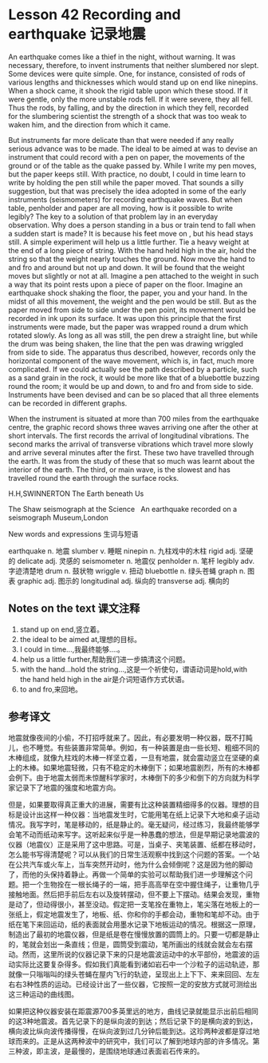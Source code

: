 # Lesson 42 Recording and earthquake 记录地震
An earthquake comes like a thief in the night, without warning. It was necessary, therefore, to invent instruments that neither slumbered nor slept. Some devices were quite simple. One, for instance, consisted of rods of various lengths and thicknesses which would stand up on end like ninepins. When a shock came, it shook the rigid table upon which these stood. If it were gentle, only the more unstable rods fell. If it were severe, they all fell. Thus the rods, by falling, and by the direction in which they fell, recorded for the slumbering scientist the strength of a shock that was too weak to waken him, and the direction from which it came.

But instruments far more delicate than that were needed if any really serious advance was to be made. The ideal to be aimed at was to devise an instrument that could record with a pen on paper, the movements of the ground or of the table as the quake passed by. While I write my pen moves, but the paper keeps still. With practice, no doubt, I could in time learn to write by holding the pen still while the paper moved. That sounds a silly suggestion, but that was precisely the idea adopted in some of the early instruments (seismometers) for recording earthquake waves. But when table, penholder and paper are all moving, how is it possible to write legibly? The key to a solution of that problem lay in an everyday observation. Why does a person standing in a bus or train tend to fall when a sudden start is made? It is because his feet move on , but his head stays still. A simple experiment will help us a little further. Tie a heavy weight at the end of a long piece of string. With the hand held high in the air, hold the string so that the weight nearly touches the ground. Now move the hand to and fro and around but not up and down. It will be found that the weight moves but slightly or not at all. Imagine a pen attached to the weight in such a way that its point rests upon a piece of paper on the floor. Imagine an earthquake shock shaking the floor, the paper, you and your hand. In the midst of all this movement, the weight and the pen would be still. But as the paper moved from side to side under the pen point, its movement would be recorded in ink upon its surface. It was upon this principle that the first instruments were made, but the paper was wrapped round a drum which rotated slowly. As long as all was still, the pen drew a straight line, but while the drum was being shaken, the line that the pen was drawing wriggled from side to side. The apparatus thus described, however, records only the horizontal component of the wave movement, which is, in fact, much more complicated. If we could actually see the path described by a particle, such as a sand grain in the rock, it would be more like that of a bluebottle buzzing round the room; it would be up and down, to and fro and from side to side. Instruments have been devised and can be so placed that all three elements can be recorded in different graphs.

When the instrument is situated at more than 700 miles from the earthquake centre, the graphic record shows three waves arriving one after the other at short intervals. The first records the arrival of longitudinal vibrations. The second marks the arrival of transverse vibrations which travel more slowly and arrive several minutes after the first. These two have travelled through the earth. It was from the study of these that so much was learnt about the interior of the earth. The third, or main wave, is the slowest and has travelled round the earth through the surface rocks.

H.H,SWINNERTON The Earth beneath Us
	
	
The Shaw seismograph at the Science   An earthquake recorded on a seismograph Museum,London

New words and expressions 生词与短语

earthquake n. 地震
slumber v. 睡眠
ninepin n. 九柱戏中的木柱
rigid adj. 坚硬的
delicate adj. 灵感的
seismometer n. 地震仪
penholder n. 笔杆
legibly adv. 字迹清楚地
drum n. 鼓状物
wriggle v. 扭动
bluebottle n. 绿头苍蝇
graph n. 图表
graphic adj. 图示的
longitudinal adj. 纵向的
transverse adj. 横向的

## Notes on the text 课文注释

1. stand up on end,竖立着。
2. the ideal to be aimed at,理想的目标。
3. I could in time...,我最终能够....。
4. help us a little further,帮助我们进一步搞清这个问题。
5. with the hand...hold the string...,这是一个祈使句，谓语动词是hold,with the hand held high in the air是介词短语作方式状语。
6. to and fro,来回地。

## 参考译文

地震就像夜间的小偷，不打招呼就来了。因此，有必要发明一种仪器，既不打盹儿，也不睡觉。有些装置非常简单。例如，有一种装置是由一些长短、粗细不同的木棒组成，就像九柱戏的木棒一样坚立着，一旦有地震，就会震动竖立在坚硬的桌上的木棒。如果地震轻微，只有不稳定的木棒倒下；如果地震剧烈，所有的木棒都会例下。由于地震太弱而未惊醒科学家时，木棒倒下的多少和倒下的方向就为科学家记录下了地震的强度和地震方向。

但是，如果要取得真正重大的进展，需要有比这种装置精细得多的仪器。理想的目标是设计出这样一种仪器：当地震发生时，它能用笔在纸上记录下大地和桌子运动情况。我写字时，笔是移动的，纸是静止的。毫无疑问，经过练习，我最终能够学会笔不动而纸动来写字。这听起来似乎是一种愚蠢的想法，但是早期记录地震波的仪器（地震仪）正是采用了这中思路。可是，当桌子、夹笔装置、纸都在移动时，怎么能书写得清楚呢？可以从我们的日常生活观察中找到这个问题的答案。一个站在公共汽车或火车上，当车突然开动时，他为什么会倾倒呢？这是因为他的脚动了，而他的头保持着静止。再做一个简单的实验可以帮助我们进一步理解这个问题。把一个生物拴在一根长绳子的一端，把手高高举在空中握住绳子，让重物几乎接触地面。然后把手前后左右以及旋转摆动，但不要上下摆动。结果会发现，重物是动了，但动得很小，甚至没动。假定把一支笔拴在重物上，笔尖落在地板上的一张纸上，假定地震发生了，地板、纸、你和你的手都会动，重物和笔却不动。由于纸在笔下来回运动，纸的表面就会用墨水记录下地板运动的情况。根据这一原理，制造出了最初的地震仪器，但是纸是卷在慢慢放置的圆筒上的。只要一切都是静止的，笔就会划出一条直线；但是，圆筒受到震动，笔所画出的线就会就会左右摆动。然而，这里所说的仪器记录下来的只是地震波运动中的水平部份，地震波的运动实际比这要复杂得多。假如我们真能看到诸如岩石中一个沙粒子的运动轨迹，那就像一只嗡嗡叫的绿头苍蝇在屋内飞行的轨迹，呈现出上上下下、来来回回、左左右右3种性质的运动。已经设计出了一些仪器，它按照一定的安放方式就可测绘出这三种运动的曲线图。

如果把这种仪器安装在距震源700多英里远的地方，曲线记录就能显示出前后相同的这3种地震波。首先记录下的是纵向波的到达；然后记录下的是横向波的到达，横向波比纵向波传播得慢，在纵向波到过几分钟后能到达。这珍两种波都是穿过地球而来的。正是从这两种波中的研究中，我们可以了解到地球内部的许多情况。第三种波，即主波，是最慢的，是围绕地球通过表面岩石传来的。
